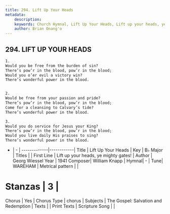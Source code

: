 ```yaml
---
title: 294. Lift Up Your Heads
metadata:
    description: 
    keywords: Church Hymnal, Lift Up Your Heads, Lift up your heads, ye mighty gates!, 
    author: Brian Onang'o
---
```



## 294. LIFT UP YOUR HEADS

```txt
1.
Would you be free from the burden of sin?
There’s pow’r in the blood, pow’r in the blood;
Would you o’er evil a victory win?
There’s wonderful power in the blood.


2.
Would be free from your passion and pride?
There’s pow’r in the blood, pow’r in the blood;
Come for a cleansing to Calvary’s tide?
There’s wonderful power in the blood.

3.
Would you do service for Jesus your King?
There’s pow’r in the blood, pow’r in the blood;
Would you live daily His praises to sing?
There’s wonderful power in the blood.
```

- |   -  |
-------------|------------|
Title | Lift Up Your Heads |
Key | B♭ Major |
Titles |  |
First Line | Lift up your heads, ye mighty gates! |
Author | Georg Wiessel
Year | 1941
Composer| William Knapp |
Hymnal|  - |
Tune| WAREHAM |
Metrical pattern | |
# Stanzas | 3 |
Chorus | Yes |
Chorus Type | chorus |
Subjects | The Gospel: Salvation and Redemption |
Texts |  |
Print Texts | 
Scripture Song |  |
  
